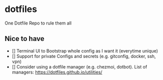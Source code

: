 # dotfiles
One Dotfile Repo to rule them all

## Nice to have

- [] Terminal UI to Bootstrap whole config as I want it (everytime unique)
- [] Support for private Configs and secrets (e.g. gitconfig, docker, ssh, vpn)
- [] Consider using a dotfile manager (e.g. chezmoi, dotbot). List of managers: https://dotfiles.github.io/utilities/
